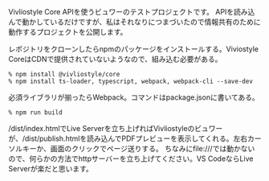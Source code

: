 Vivliostyle Core APIを使うビュワーのテストプロジェクトです。
APIを読み込んで動かしているだけですが、私はそれなりにつまづいたので情報共有のために動作するプロジェクトを公開します。

レポジトリをクローンしたらnpmのパッケージをインストールする。Viviostyle CoreはCDNで提供されていないようなので、組み込む必要がある。

```
% npm install @vivliostyle/core
% npm install ts-loader, typescript, webpack, webpack-cli --save-dev
```
必須ライブラリが揃ったらWebpack。コマンドはpackage.jsonに書いてある。
```shell
% npm run build
```
/dist/index.htmlでLive Serverを立ち上げればVivliostyleのビュワーが、/dist/publish.htmlを読み込んでPDFプレビューを表示してくれる。左右カーソルキーか、画面のクリックでページ送りする。
ちなみにfile:///では動かないので、何らかの方法でhttpサーバーを立ち上げてください。VS CodeならLive Serverが楽だと思います。
